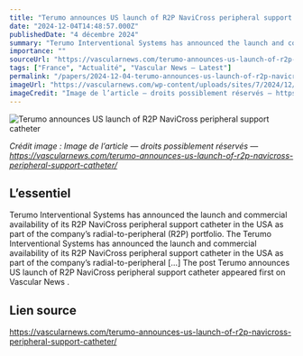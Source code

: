 ```yaml
---
title: "Terumo announces US launch of R2P NaviCross peripheral support catheter"
date: "2024-12-04T14:48:57.000Z"
publishedDate: "4 décembre 2024"
summary: "Terumo Interventional Systems has announced the launch and commercial availability of its R2P NaviCross peripheral support catheter in the USA as part of the company’s radial-to-peripheral (R2P) portfolio. The Terumo Interventional Systems has announced the launch and commercial availability of its R2P NaviCross peripheral support catheter in the USA as part of the company’s radial-to-peripheral [&#8230;] The post Terumo announces US launch of R2P NaviCross peripheral support catheter appeared first on Vascular News ."
importance: ""
sourceUrl: "https://vascularnews.com/terumo-announces-us-launch-of-r2p-navicross-peripheral-support-catheter/"
tags: ["France", "Actualité", "Vascular News — Latest"]
permalink: "/papers/2024-12-04-terumo-announces-us-launch-of-r2p-navicross-peripheral-support-catheter"
imageUrl: "https://vascularnews.com/wp-content/uploads/sites/7/2024/12/R2P-NaviCross-Hero-Image_Render-scaled.jpg"
imageCredit: "Image de l’article — droits possiblement réservés — https://vascularnews.com/terumo-announces-us-launch-of-r2p-navicross-peripheral-support-catheter/"
---
```


![Terumo announces US launch of R2P NaviCross peripheral support catheter](https://vascularnews.com/wp-content/uploads/sites/7/2024/12/R2P-NaviCross-Hero-Image_Render-scaled.jpg)

*Crédit image : Image de l’article — droits possiblement réservés — https://vascularnews.com/terumo-announces-us-launch-of-r2p-navicross-peripheral-support-catheter/*

## L’essentiel

Terumo Interventional Systems has announced the launch and commercial availability of its R2P NaviCross peripheral support catheter in the USA as part of the company’s radial-to-peripheral (R2P) portfolio. The Terumo Interventional Systems has announced the launch and commercial availability of its R2P NaviCross peripheral support catheter in the USA as part of the company’s radial-to-peripheral [&#8230;] The post Terumo announces US launch of R2P NaviCross peripheral support catheter appeared first on Vascular News .

## Lien source

https://vascularnews.com/terumo-announces-us-launch-of-r2p-navicross-peripheral-support-catheter/

